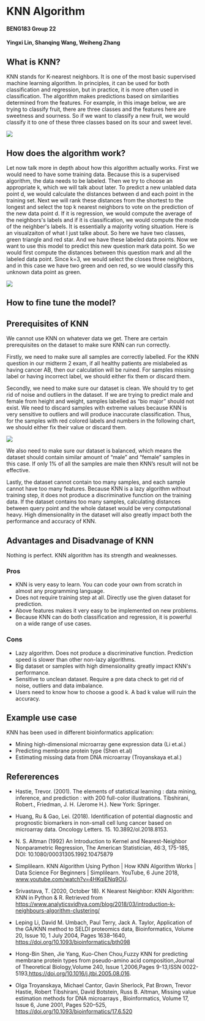 # KNN Algorithm
#### BENG183 Group 22 
#### Yingxi Lin, Shanqing Wang, Weiheng Zhang

## What is KNN?
KNN stands for K-nearest neighbors. It is one of the most basic supervised machine learning algorithm. In principles, it can be used for both classification and regression, but in practice, it is more often used in classification. The algorithm makes predictions based on similarities determined from the features. 
For example, in this image below, we are trying to classify fruit, there are three classes and the features here are sweetness and sourness. So if we want to classify a new fruit, we would classify it to one of these three classes based on its sour and sweet level.

![](https://i1.wp.com/radacad.com/wp-content/uploads/2017/03/fruit.png)

## How does the algorithm work?
Let now talk more in depth about how this algorithm actually works. First we would need to have some training data. Because this is a supervised algorithm, the data needs to be labeled. Then we try to choose an appropriate k, which we will talk about later.
To predict a new unlabled data point d, we would calculate the distances between d and each point in the training set. Next we will rank these distances from the shortest to the longest and select the top k nearest neighbors to vote on the prediction of the new data point d. If it is regression, we would compute the average of the neighbors's labels and if it is classification, we would compute the mode of the neighber's labels. It is essentially a majority voting situation.
Here is an visualzaiton of what I just talke about. So here we have two classes, green triangle and red star. And we have these labeled data points. Now we want to use this model to predict this new question mark data point. So we would first compute the distances between this question mark and all the labeled data point. Since k=3, we would select the closes three neighbors, and in this case we have two green and oen red, so we would classify this unknown data point as green.

![](https://res.cloudinary.com/dyd911kmh/image/upload/f_auto,q_auto:best/v1531424125/KNN_final1_ibdm8a.png)
## How to fine tune the model?

## Prerequisites of KNN
We cannot use KNN on whatever data we get. There are certain prerequisites on the dataset to make sure KNN can run correctly.

Firstly, we need to make sure all samples are correctly labelled. For the KNN question in our midterm 2 exam, if all healthy patients are mislabeled as having cancer AB, then our calculation will be ruined. For samples missing label or having incorrect label, we should either fix them or discard them. 

Secondly, we need to make sure our dataset is clean. We should try to get rid of noise and outliers in the dataset. If we are trying to predict male and female from height and weight, samples labelled as “bio major” should not exist. We need to discard samples with extreme values because KNN is very sensitive to outliers and will produce inaccurate classification. Thus, for the samples with red colored labels and numbers in the following chart, we should either fix their value or discard them. 

![](http://i2.tiimg.com/572075/46ec849b7c21dbff.png)

We also need to make sure our dataset is balanced, which means the dataset should contain similar amount of “male” and “female” samples in this case. If only 1% of all the samples are male then KNN’s result will not be effective. 


Lastly, the dataset cannot contain too many samples, and each sample cannot have too many features. Because KNN is a lazy algorithm without training step, it does not produce a discriminative function on the training data. If the dataset contains too many samples, calculating distances between query point and the whole dataset would be very computational heavy. High dimensionality in the dataset will also greatly impact both the performance and accuracy of KNN.


## Advantages and Disadvanage of KNN
Nothing is perfect. KNN algorithm has its strength and weaknesses. 
### Pros
* KNN is very easy to learn. You can code your own from scratch in almost any programming language. 
* Does not require training step at all. Directly use the given dataset for prediction.
* Above features makes it very easy to be implemented on new problems. 
* Because KNN can do both classification and regression, it is powerful on a wide range of use cases. 

### Cons
* Lazy algorithm. Does not produce a discriminative function. Prediction speed is slower than other non-lazy algorithms. 
* Big dataset or samples with high dimensionality greatly impact KNN's performance.
* Sensitive to unclean dataset. Require a pre data check to get rid of noise, outliers and data imbalance. 
* Users need to know how to choose a good k. A bad k value will ruin the accuracy. 




## Example use case
KNN has been used in different bioinformatics application:
- Mining high-dimensional microarray gene expression data (Li et.al.)
- Predicting membrane protein type (Shen et.al)
- Estimating missing data from DNA microarray (Troyanskaya et.al.)
## Refererences
- Hastie, Trevor. (2001). The elements of statistical learning : data mining, inference, and prediction : with 200 full-color illustrations. Tibshirani, Robert., Friedman, J. H. (Jerome H.). New York: Springer.

- Huang, Ru & Gao, Lei. (2018). Identification of potential diagnostic and prognostic biomarkers in non-small cell lung cancer based on microarray data. Oncology Letters. 15. 10.3892/ol.2018.8153. 

- N. S. Altman (1992) An Introduction to Kernel and Nearest-Neighbor Nonparametric Regression, The American Statistician, 46:3, 175-185, DOI: 10.1080/00031305.1992.10475879

- Simplilearn. KNN Algorithm Using Python | How KNN Algorithm Works | Data Science For Beginners | Simplilearn. YouTube, 6 June 2018, www.youtube.com/watch?v=4HKqjENq9OU.

- Srivastava, T. (2020, October 18). K Nearest Neighbor: KNN Algorithm: KNN in Python & R. Retrieved from https://www.analyticsvidhya.com/blog/2018/03/introduction-k-neighbours-algorithm-clustering/

- Leping Li, David M. Umbach, Paul Terry, Jack A. Taylor, Application of the GA/KNN method to SELDI proteomics data, Bioinformatics, Volume 20, Issue 10, 1 July 2004, Pages 1638–1640, https://doi.org/10.1093/bioinformatics/bth098

- Hong-Bin Shen, Jie Yang, Kuo-Chen Chou,Fuzzy KNN for predicting membrane protein types from pseudo-amino acid composition,Journal of Theoretical Biology,Volume 240, Issue 1,2006,Pages 9-13,ISSN 0022-5193,https://doi.org/10.1016/j.jtbi.2005.08.016.

- Olga Troyanskaya, Michael Cantor, Gavin Sherlock, Pat Brown, Trevor Hastie, Robert Tibshirani, David Botstein, Russ B. Altman, Missing value estimation methods for DNA microarrays , Bioinformatics, Volume 17, Issue 6, June 2001, Pages 520–525, https://doi.org/10.1093/bioinformatics/17.6.520